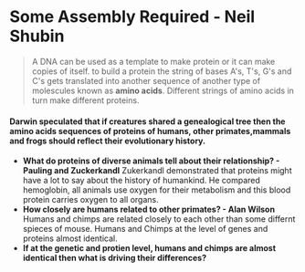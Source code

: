 # Some Assembly Required - Neil Shubin

> A DNA can be used as a template to make protein or it can make copies of itself. to build a protein the string of bases A's, T's, G's and C's 
> gets translated into another sequence of another type of molescules known as <b>amino acids</b>. Different strings of amino acids
> in turn make different proteins.

#### Darwin speculated that if creatures shared a genealogical tree then the amino acids sequences of proteins of humans, other primates,mammals and frogs should reflect their evolutionary history.

- <b> What do proteins of diverse animals tell about their relationship? - Pauling and Zuckerkandl</b>
Zukerkandl demonstrated that proteins might have a lot to say about the history of humankind. He compared hemoglobin, all animals
use oxygen for their metabolism and this blood protein carries oxygen to all organs.
- <b> How closely are humans related to other primates? - Alan Wilson</b>
  Humans and chimps are related closely to each other than some differnt spieces of mouse. Humans and Chimps at the level of genes and proteins almost identical.
- <b> If at the genetic and protien level, humans and chimps are almost identical then what is driving their differences?
